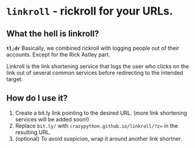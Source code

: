 # `linkroll` - rickroll for your URLs.

## What the hell is linkroll?

**`tl;dr`** Basically, we combined rickroll with logging people out of 
their accounts. Except for the Rick Astley part.

Linkroll is the link shortening service that logs the user who clicks 
on the link out of several common services before redirecting to the
intended target. 

## How do I use it?

1. Create a bit.ly link pointing to the desired URL. (more link shortening services will be added soon!)
2. Replace `bit.ly/` with `crazypython.github.io/linkroll/?z=` in the resulting URL.
3. (optional) To avoid suspicion, wrap it around another link shortner. 
